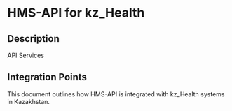 # HMS-API for kz_Health

## Description

API Services

## Integration Points

This document outlines how HMS-API is integrated with kz_Health systems in Kazakhstan.
